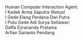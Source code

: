 Human Computer Interaction Agent.<br>
I Kadek Arma Saputra (Ketua) <br>
I Gede Elang Perdana Dwi Putra <br>
I Putu Gede Adi Surya Setiawan <br>
Daffa Ezrananda Pratama <br>
Arfian Sarianto Pendang

